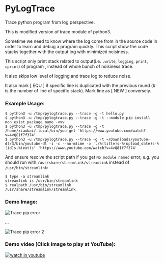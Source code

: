# PyLogTrace
Trace python program from log perspective.

This is modified version of trace module of python3.

Sometime we need to know where the log come from in the source code in order to learn and debug a program quickly. This script show the code stacks together with the output log with minimized noisiness.

This script only print stack related to output(i.e. `.write`, `logging`, `print`, `cprint`) of program
, instead of whole bunch of noisiness trace.

It also skips low level of logging and trace log to reduce noise.

It also mark [ EQU ] if specific line is duplicated with the previous round (# is the number of line of specific stack). Mark line as [ NEW ] conversely.

### Example Usage:

    $ python3 -u /tmp/pylogtrace.py --trace -g -t hello.py
    $ python3 -u /tmp/pylogtrace.py --trace -g -t --module pip install non_exist_package_name -vvv
    $ python3 -u /tmp/pylogtrace.py --trace -g -t /home/xiaobai/.local/bin/you-get 'https://www.youtube.com/watch?v=4vQ8If7f374'
    $ python3 -u /tmp/pylogtrace.py --trace -g -t ~/Downloads/youtube-dl/3/bin/youtube-dl -i -c --no-mtime -o './%(title)s-%(upload_date)s-%(id)s.%(ext)s' 'https://www.youtube.com/watch?v=4vQ8If7f374'

And ensure resolve the script path if you get `No module named` error, e.g. you should run with `/usr/share/streamlink/streamlink` instead of `/usr/bin/streamlink`:  

    $ type -a streamlink
    streamlink is /usr/bin/streamlink
    $ realpath /usr/bin/streamlink
    /usr/share/streamlink/streamlink

### Demo Image:

 ![Trace pip error](https://1.bp.blogspot.com/-Mg9YUbUClEM/YCBLU4TMfdI/AAAAAAAAv9Y/QqXphACEQggtU6zVI8fcJvk693sJWrdvwCLcBGAsYHQ/s1366/1612729092_2021-02-08_FsUeEqfhGE.png "Trace pip error")

...

 ![Trace pip error 2](https://1.bp.blogspot.com/-e_7CnkHSkZ0/YCBLiKqeP5I/AAAAAAAAv9c/lZxNQJks4rAyokuzjkGotEela1XVYBOnACLcBGAsYHQ/s1006/1612729104_2021-02-08_nMwiCVGIsl.png "Trace pip error 2")

### Demo video (Click image to play at YouTube):

[![watch in youtube](https://i.ytimg.com/vi/LjOyqPW4p8U/hqdefault.jpg)](https://www.youtube.com/watch?v=LjOyqPW4p8U "PyLogTrace")
